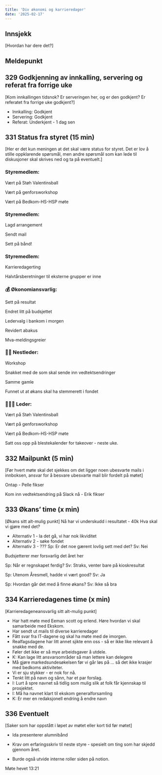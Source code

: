 ```yaml
---
title: 'Div økonomi og karrieredager'
date: '2025-02-17'
---
```


## Innsjekk

[Hvordan har dere det?]

## Meldepunkt

## 329 Godkjenning av innkalling, servering og referat fra forrige uke

[Kom innkallingen tidsnok? Er serveringen her, og er den godkjent? Er referatet fra forrige uke godkjent?]

- Innkalling: Godkjent
- Servering: Godkjent
- Referat: Underkjent - 1 dag sen

## 331 Status fra styret (15 min)

[Her er det kun meningen at det skal være status for styret. Det er lov å stille oppklarende spørsmål, men andre spørsmål som kan lede til diskusjoner skal skrives ned og ta på eventuelt.]

### **Styremedlem**:

Vært på Støh Valentinsball

Vært på genforsworkshop

Vært på Bedkom-HS-HSP møte

### **Styremedlem**:

Lagd arrangement

Sendt mail

Sett på bånd! 

### **Styremedlem**:

Karrieredagerting

Halvtårsberetninger til eksterne grupper er inne

### **💰** Økonomiansvarlig:

Sett på resultat

Endret litt på budsjettet

Ledervalg i bankom i morgen

Revidert abakus

Mva-meldingsgreier

### 👨🏼 Nestleder:

Workshop

Snakket med de som skal sende inn vedtektsendringer

Samme gamle

Funnet ut at økans skal ha stemmerett i fondet

### 🧔🏼‍♂️ Leder:

Vært på Støh Valentinsball

Vært på genforsworkshop

Vært på Bedkom-HS-HSP møte

Satt oss opp på blestekalender for takeover - neste uke.

## 332 Mailpunkt (5 min)

[Før hvert møte skal det sjekkes om det ligger noen ubesvarte mails i innboksen, ansvar for å besvare ubesvarte mail blir fordelt på møtet]

Ontap - Pelle fikser

Kom inn vedtektsendring på Slack nå - Erik fikser

## 333 Økans’ time (x min)

[Økans sitt alt-mulig punkt]
Nå har vi underskudd i resultatet - 40k
Hva skal vi gjøre med det?
- Alternativ 1 - la det gå, vi har nok likviditet
- Alternativ 2 - søke fondet
- Alternativ 3 - ???
Sp: Er det noe gærent lovlig sett med det?
Sv: Nei

Budsjetterer mer forsvarlig det året her

Sp: Når er regnskapet ferdig?
Sv: Straks, venter bare på kioskresultat

Sp: Utenom Åresmell, hadde vi vært good?
Sv: Ja

Sp: Hvordan går det med å finne økans?
Sv: Ikke så bra

## 334 Karrieredagenes time (x min)

[Karrieredageneansvarlig sitt alt-mulig punkt]

- Har hatt møte med Eeman scott og erlend. Høre hvordan vi skal samarbeide med Ekskom.
- Har sendt ut mails til diverse karrieredager 
- Fått svar fra IT-dagene og skal ha møte med de imorgen.
- Realfagsdagene har litt annet sjikte enn oss - så er ikke like relevant å snakke med de.
- Føler det ikke er så mye arbeidsgaver å utdele.
- K: Kan lage litt ansvarsområder så man lettere kan delegere
- Må gjøre markedsundesøkelsen før vi går løs på ... så det ikke krasjer med bedkoms aktiviteter.
- Vi er sju stykker - er nok for nå.
- Tenkt litt på navn og sånn, har et par forslag.
- I: Lurt å spre navnet så tidlig som mulig slik at folk får kjennskap til prosjektet.
- I: Må ha navnet klart til ekskom generalforsamling
- K: Er mer en redaksjonell endring å endre navn

## 336 Eventuelt

[Saker som har oppstått i løpet av møtet eller kort tid før møtet]

- Ida presenterer alumnibånd

- Krav om erfaringsskriv til neste styre - spesielt om ting som har skjedd gjennom året.
- Burde også utvide interne roller siden på notion.


Møte hevet 13:21
